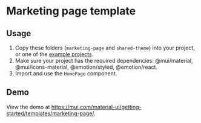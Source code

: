 # Marketing page template

## Usage

<!-- #target-branch-reference -->

1. Copy these folders (`marketing-page` and `shared-theme`) into your project, or one of the [example projects](https://github.com/mui/material-ui/tree/master/examples).
2. Make sure your project has the required dependencies: @mui/material, @mui/icons-material, @emotion/styled, @emotion/react.
3. Import and use the `HomePage` component.

## Demo

<!-- #host-reference -->

View the demo at https://mui.com/material-ui/getting-started/templates/marketing-page/.
